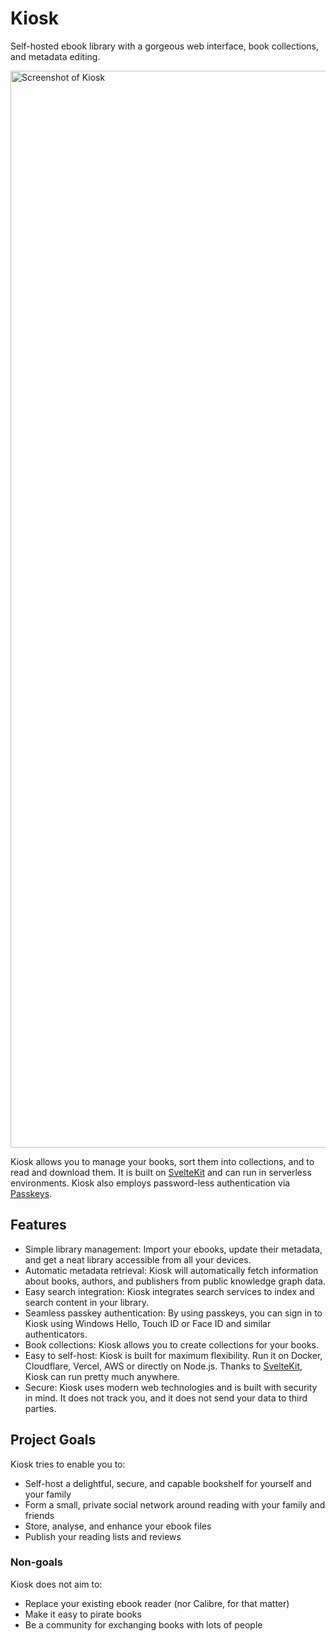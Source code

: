 # Kiosk
Self-hosted ebook library with a gorgeous web interface, book collections, and metadata editing.

<img width="1723" alt="Screenshot of Kiosk" src="https://user-images.githubusercontent.com/6115429/214013069-f1f578e7-8e6a-4404-8b16-74b2f93c3f0e.png">

Kiosk allows you to manage your books, sort them into collections, and to read and download them. It is built on
[SvelteKit](https://kit.svelte.dev) and can run in serverless environments. Kiosk also employs password-less
authentication via [Passkeys](https://www.passkeys.io).

Features
--------
- Simple library management: Import your ebooks, update their metadata, and get a neat library accessible from all your
  devices.
- Automatic metadata retrieval: Kiosk will automatically fetch information about books, authors, and publishers from
  public knowledge graph data.
- Easy search integration: Kiosk integrates search services to index and search content in your library.
- Seamless passkey authentication: By using passkeys, you can sign in to Kiosk using Windows Hello, Touch ID or Face ID
  and similar authenticators.
- Book collections: Kiosk allows you to create collections for your books.
- Easy to self-host: Kiosk is built for maximum flexibility. Run it on Docker, Cloudflare, Vercel, AWS or directly on
  Node.js. Thanks to [SvelteKit](https://kit.svelte.dev), Kiosk can run pretty much anywhere.
- Secure: Kiosk uses modern web technologies and is built with security in mind. It does not track you, and it does not
  send your data to third parties.

Project Goals
-------------
Kiosk tries to enable you to:

- Self-host a delightful, secure, and capable bookshelf for yourself and your family
- Form a small, private social network around reading with your family and friends
- Store, analyse, and enhance your ebook files
- Publish your reading lists and reviews

### Non-goals

Kiosk does not aim to:

- Replace your existing ebook reader (nor Calibre, for that matter)
- Make it easy to pirate books
- Be a community for exchanging books with lots of people

